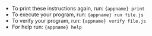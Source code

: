 - To print these instructions again, run: `{appname} print`
- To execute your program, run: `{appname} run file.js`
- To verify your program, run: `{appname} verify file.js`
- For help run: `{appname} help`
